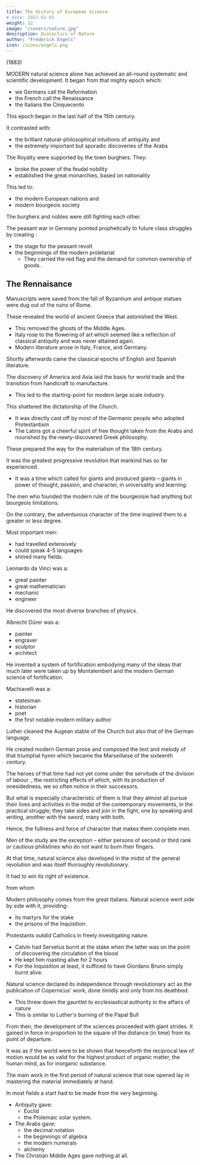 ```yaml
---
title: The History of European Science 
# date: 2022-02-01
weight: 12
image: "/covers/nature.jpg"
description: Dialectics of Nature
author: "Frederick Engels"
icon: /icons/engels.png
---
```



(1883)

MODERN natural science alone has achieved an all-round systematic and scientific development. It began from that mighty epoch which:
- we Germans call the Reformation
- the French call the Renaissance
- the Italians the Cinquecento

This epoch began in the last half of the 15th century.

It contrasted with:
- the brilliant natural-philosophical intuitions of antiquity and 
- the extremely important but sporadic discoveries of the Arabs
<!--  , which for the most part vanished without results –  -->

 
The Royalty were supported by the town burghers. They:
- broke the power of the feudal nobility
- established the great monarchies, based on nationality

This led to:
- the modern European nations and
- modern bourgeois society

The burghers and nobles were still fighting each other. 

The peasant war in Germany pointed prophetically to future class struggles by creating :
- the stage for the peasant revolt
- the beginnings of the modern proletariat
  - They carried the red flag and the demand for common ownership of goods.


## The Rennaisance

Manuscripts were saved from the fall of Byzantium and antique statues were dug out of the ruins of Rome. 

These revealed the world of ancient Greece that astonished the West.  
- This removed the ghosts of the Middle Ages. 
- Italy rose to the flowering of art which seemed like a reflection of classical antiquity and was never attained again.
- Modern literature arose in Italy, France, and Germany.

Shortly afterwards came the classical epochs of English and Spanish literature. 

The discovery of America and Asia laid the basis for world trade and the transition from handicraft to manufacture. 
- This led to the starting-point for modern large scale industry. 

This shattered the dictatorship of the Church. 
- It was directly cast off by most of the Germanic people who adopted Protestantism
- The Latins got a cheerful spirit of free thought taken from the Arabs and nourished by the newly-discovered Greek philosophy.

These prepared the way for the materialism of the 18th century.

It was the greatest progressive revolution that mankind has so far experienced. 
- It was a time which called for giants and produced giants – giants in power of thought, passion, and character, in universality and learning. 

The men who founded the modern rule of the bourgeoisie had anything but bourgeois limitations. 

On the contrary, the adventurous character of the time inspired them to a greater or less degree. 

Most important men:
- had travelled extensively
- could speak 4-5 languages
- shined many fields. 

Leonardo da Vinci was a:
- great painter
- great mathematician
- mechanic
- engineer

He discovered the most diverse branches of physics.  

Albrecht Dürer was a:
- painter
- engraver
- sculptor
- architect

He invented a system of fortification embodying many of the ideas that much later were taken up by Montalembert and the modern German science of fortification. 

Machiavelli was a:
- statesman
- historian
- poet
- the first notable modern military author

Luther cleaned the Augean stable of the Church but also that of the German language. 

He created modern German prose and composed the text and melody of that triumphal hymn which became the Marseillaise of the sixteenth century. 

The heroes of that time had not yet come under the servitude of the division of labour. , the restricting effects of which, with its production of onesidedness, we so often notice in their successors. 

But what is especially characteristic of them is that they almost all pursue their lives and activities in the midst of the contemporary movements, in the practical struggle; they take sides and join in the fight, one by speaking and writing, another with the sword, many with both. 

Hence, the fullness and force of character that makes them complete men. 

Men of the study are the exception – either persons of second or third rank or cautious philistines who do not want to burn their fingers.

At that time, natural science also developed in the midst of the general revolution and was itself thoroughly revolutionary.

It had to win its right of existence. 

 from whom 

Modern philosophy comes from the great Italians. Natural science went side by side with it, providing:
- its martyrs for the stake
- the prisons of the Inquisition. 

Protestants outdid Catholics in freely investigating nature. 
- Calvin had Servetus burnt at the stake when the latter was on the point of discovering the circulation of the blood
- He kept him roasting alive for 2 hours
- For the Inquisition at least, it sufficed to have Giordano Bruno simply burnt alive.


Natural science declared its independence through revolutionary act as the publication of Copernicus' work, done timidly and only from his deathbed.
- This threw down the gauntlet to ecclesiastical authority in the affairs of nature
- This is similar to Luther's burning of the Papal Bull

<!-- The emancipation of natural science from theology dates from this act, although the fighting out of the particular antagonistic claims has dragged out up to our day and in many minds is still far from completion. -->

From then, the development of the sciences proceeded with giant strides. It gained in force in proportion to the square of the distance (in time) from its point of departure. 

It was as if the world were to be shown that henceforth the reciprocal law of motion would be as valid for the highest product of organic matter, the human mind, as for inorganic substance.

The main work in the first period of natural science that now opened lay in mastering the material immediately at hand. 

In most fields a start had to be made from the very beginning. 

- Antiquity gave:
  - Euclid
  - the Ptolemaic solar system. 
- The Arabs gave:
  - the decimal notation
  - the beginnings of algebra
  - the modern numerals
  - alchemy
- The Christian Middle Ages gave nothing at all.
